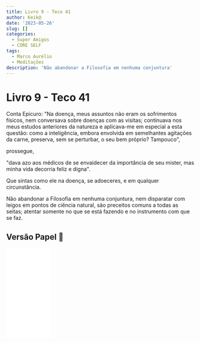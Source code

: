 ```yaml
---
title: Livro 9 - Teco 41
author: Keik@
date: '2023-05-26'
slug: []
categories:
  - Super Amigos
  - CORE SELF
tags:
  - Marco Aurélio
  - Meditações
description: 'Não abandonar a Filosofia em nenhuma conjuntura'
---
```


# Livro 9 - Teco 41

Conta Epicuro: "Na doença, meus assuntos não eram os sofrimentos físicos, nem conversava sobre doenças com as visitas; continuava nos meus estudos anteriores da natureza e aplicava-me em especial a esta questão: como a inteligência, embora envolvida em semelhantes agitações da carne, preserva, sem se perturbar, o seu bem próprio? Tampouco",

prossegue,

"dava azo aos médicos de se envaidecer da importância de seu mister, mas minha vida decorria feliz e digna".

Que sintas como ele na doença, se adoeceres, e em qualquer circunstância. 

Não abandonar a Filosofia em nenhuma conjuntura, nem disparatar com leigos em pontos de ciência natural, são preceitos comuns a todas as seitas; atentar somente no que se está fazendo e no instrumento com que se faz.


## Versão Papel :book:
<iframe style="width:120px;height:240px;" marginwidth="0" marginheight="0" scrolling="no" frameborder="0" src="//ws-na.amazon-adsystem.com/widgets/q?ServiceVersion=20070822&OneJS=1&Operation=GetAdHtml&MarketPlace=BR&source=ss&ref=as_ss_li_til&ad_type=product_link&tracking_id=mundodekeika-20&language=pt_BR&marketplace=amazon&region=BR&placement=B092FVY4BB&asins=B092FVY4BB&linkId=37c5ec14221f61f811029aa88b520891&show_border=true&link_opens_in_new_window=true"></iframe>